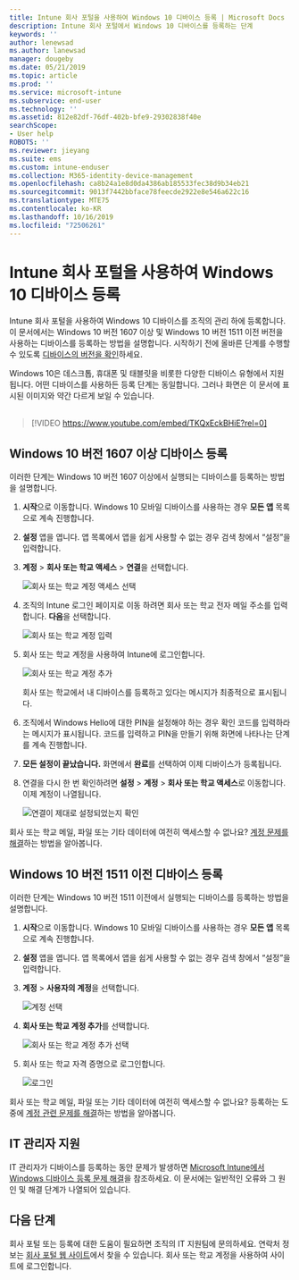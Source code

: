 ```yaml
---
title: Intune 회사 포털을 사용하여 Windows 10 디바이스 등록 | Microsoft Docs
description: Intune 회사 포털에서 Windows 10 디바이스를 등록하는 단계
keywords: ''
author: lenewsad
ms.author: lanewsad
manager: dougeby
ms.date: 05/21/2019
ms.topic: article
ms.prod: ''
ms.service: microsoft-intune
ms.subservice: end-user
ms.technology: ''
ms.assetid: 812e82df-76df-402b-bfe9-29302838f40e
searchScope:
- User help
ROBOTS: ''
ms.reviewer: jieyang
ms.suite: ems
ms.custom: intune-enduser
ms.collection: M365-identity-device-management
ms.openlocfilehash: ca8b24a1e8d0da4386ab185533fec38d9b34eb21
ms.sourcegitcommit: 9013f7442bbface78feecde2922e8e546a622c16
ms.translationtype: MTE75
ms.contentlocale: ko-KR
ms.lasthandoff: 10/16/2019
ms.locfileid: "72506261"
---
```

# <a name="enroll-windows-10-devices-with-intune-company-portal"></a>Intune 회사 포털을 사용하여 Windows 10 디바이스 등록

Intune 회사 포털을 사용하여 Windows 10 디바이스를 조직의 관리 하에 등록합니다. 이 문서에서는 Windows 10 버전 1607 이상 및 Windows 10 버전 1511 이전 버전을 사용하는 디바이스를 등록하는 방법을 설명합니다. 시작하기 전에 올바른 단계를 수행할 수 있도록 [디바이스의 버전을 확인](windows-enrollment-company-portal.md#find-windows-10-version-number)하세요.  

Windows 10은 데스크톱, 휴대폰 및 태블릿을 비롯한 다양한 디바이스 유형에서 지원됩니다. 어떤 디바이스를 사용하든 등록 단계는 동일합니다. 그러나 화면은 이 문서에 표시된 이미지와 약간 다르게 보일 수 있습니다.  
</br>
> [!VIDEO https://www.youtube.com/embed/TKQxEckBHiE?rel=0]

## <a name="enroll-windows-10-version-1607-and-later-device"></a>Windows 10 버전 1607 이상 디바이스 등록 
이러한 단계는 Windows 10 버전 1607 이상에서 실행되는 디바이스를 등록하는 방법을 설명합니다.  

1. **시작**으로 이동합니다. Windows 10 모바일 디바이스를 사용하는 경우 **모든 앱** 목록으로 계속 진행합니다.

2. **설정** 앱을 엽니다. 앱 목록에서 앱을 쉽게 사용할 수 없는 경우 검색 창에서 “설정”을 입력합니다.

3. **계정** > **회사 또는 학교 액세스** > **연결**을 선택합니다.  


    ![회사 또는 학교 계정 액세스 선택](./media/w10-enroll-rs1-connect-to-work-or-school.png)  

4. 조직의 Intune 로그인 페이지로 이동 하려면 회사 또는 학교 전자 메일 주소를 입력 합니다. **다음**을 선택합니다.  


   ![회사 또는 학교 계정 입력](./media/w10-enroll-rs1-set-up-work-or-school-account.png)  

5. 회사 또는 학교 계정을 사용하여 Intune에 로그인합니다.  


    ![회사 또는 학교 계정 추가](./media/w10-enroll-rs1-enter-your-credentials.png)  

    회사 또는 학교에서 내 디바이스를 등록하고 있다는 메시지가 최종적으로 표시됩니다.

6. 조직에서 Windows Hello에 대한 PIN을 설정해야 하는 경우 확인 코드를 입력하라는 메시지가 표시됩니다. 코드를 입력하고 PIN을 만들기 위해 화면에 나타나는 단계를 계속 진행합니다.  

7. **모든 설정이 끝났습니다.** 화면에서 **완료**를 선택하여 이제 디바이스가 등록됩니다.  

8. 연결을 다시 한 번 확인하려면 **설정** > **계정** > **회사 또는 학교 액세스**로 이동합니다.  이제 계정이 나열됩니다.  


    ![연결이 제대로 설정되었는지 확인](./media/w10-enroll-rs1-validate-successful-enrollment.png)  

회사 또는 학교 메일, 파일 또는 기타 데이터에 여전히 액세스할 수 없나요? [계정 문제를 해결](troubleshoot-your-windows-10-device-windows.md#troubleshooting-steps-to-follow-if-you-see-access-work-or-school)하는 방법을 알아봅니다.  

## <a name="enroll-windows-10-version-1511-and-earlier-device"></a>Windows 10 버전 1511 이전 디바이스 등록  
이러한 단계는 Windows 10 버전 1511 이전에서 실행되는 디바이스를 등록하는 방법을 설명합니다.  

1. **시작**으로 이동합니다. Windows 10 모바일 디바이스를 사용하는 경우 **모든 앱** 목록으로 계속 진행합니다.

2. **설정** 앱을 엽니다. 앱 목록에서 앱을 쉽게 사용할 수 없는 경우 검색 창에서 “설정”을 입력합니다.

3. **계정** > **사용자의 계정**을 선택합니다.  


    ![계정 선택](./media/W10-enroll-2-accounts-your-account.png)  

5. **회사 또는 학교 계정 추가**를 선택합니다.  


    ![회사 또는 학교 계정 추가 선택](./media/w10-enroll-3-add-work-school-acct.png)  

6. 회사 또는 학교 자격 증명으로 로그인합니다.  


    ![로그인](./media/W10-enroll-4-sign-in.png)  

회사 또는 학교 메일, 파일 또는 기타 데이터에 여전히 액세스할 수 없나요? 등록하는 도중에 [계정 관련 문제를 해결](troubleshoot-your-windows-10-device-windows.md#troubleshooting-steps-to-follow-if-you-see-your-account)하는 방법을 알아봅니다.  

## <a name="it-administrator-support"></a>IT 관리자 지원   

IT 관리자가 디바이스를 등록하는 동안 문제가 발생하면 [Microsoft Intune에서 Windows 디바이스 등록 문제 해결](https://support.microsoft.com/help/4469913)을 참조하세요. 이 문서에는 일반적인 오류와 그 원인 및 해결 단계가 나열되어 있습니다. 

## <a name="next-steps"></a>다음 단계  
회사 포털 또는 등록에 대한 도움이 필요하면 조직의 IT 지원팀에 문의하세요. 연락처 정보는 [회사 포털 웹 사이트](https://go.microsoft.com/fwlink/?linkid=2010980)에서 찾을 수 있습니다. 회사 또는 학교 계정을 사용하여 사이트에 로그인합니다.  

 

